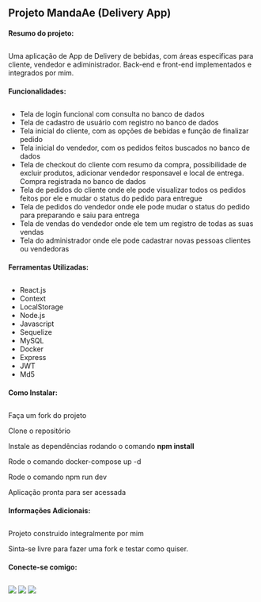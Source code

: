 <h2> Projeto MandaAe (Delivery App) </h2>
<h4> Resumo do projeto: </h4>

##

<p> Uma aplicação de App de Delivery de bebidas, com áreas especificas para cliente, vendedor e adiministrador. Back-end e front-end implementados e integrados por mim. </p>
<h4> Funcionalidades: </h4>

##

<ul>
<li> Tela de login funcional com consulta no banco de dados </li>
<li> Tela de cadastro de usuário com registro no banco de dados </li>
<li> Tela inicial do cliente, com as opções de bebidas e função de finalizar pedido </li>
<li> Tela inicial do vendedor, com os pedidos feitos buscados no banco de dados </li>
<li> Tela de checkout do cliente com resumo da compra, possibilidade de excluir produtos, adicionar vendedor responsavel e local de entrega. Compra registrada no banco de dados </li>
<li> Tela de pedidos do cliente onde ele pode visualizar todos os pedidos feitos por ele e mudar o status do pedido para entregue </li>
<li> Tela de pedidos do vendedor onde ele pode mudar o status do pedido para preparando e saiu para entrega </li>
<li> Tela de vendas do vendedor onde ele tem um registro de todas as suas vendas </li>
<li> Tela do administrador onde ele pode cadastrar novas pessoas clientes ou vendedoras </li>
</ul>

<h4> Ferramentas Utilizadas: </h4>

##

<ul>
<li> React.js </li>
<li> Context </li>
<li> LocalStorage </li>
<li> Node.js </li>
<li> Javascript </li>
<li> Sequelize </li>
<li> MySQL </li>
<li> Docker </li>
<li> Express </li>
<li> JWT </li>
<li> Md5 </li>
</ul>

<h4> Como Instalar: </h4>

##

<p> Faça um fork do projeto </p>
<p> Clone o repositório </p>
<p> Instale as dependências rodando o comando <b> npm install </b> </p>
<p> Rode o comando docker-compose up -d </p>
<p> Rode o comando npm run dev </p>
<p> Aplicação pronta para ser acessada </p>

<h4> Informações Adicionais: </h4>

##

<p> Projeto construido integralmente por mim</p>
<p> Sinta-se livre para fazer uma fork e testar como quiser. </p>

<h4> Conecte-se comigo: </h4>

##

<div> 
  <a href="https://instagram.com/as.luanvictor" target="_blank"><img src="https://img.shields.io/badge/-Instagram-%23E4405F?style=for-the-badge&logo=instagram&logoColor=white" target="_blank"></a>
  <a href = "mailto:luanvictordev@gmail.com"><img src="https://img.shields.io/badge/-Gmail-%23333?style=for-the-badge&logo=gmail&logoColor=white" target="_blank"></a>
  <a href="https://www.linkedin.com/in/luanvictor-/" target="_blank"><img src="https://img.shields.io/badge/-LinkedIn-%230077B5?style=for-the-badge&logo=linkedin&logoColor=white" target="_blank"></a> 
</div>
